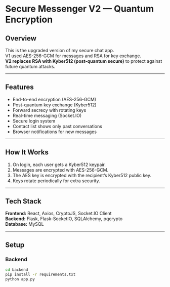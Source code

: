 # Secure Messenger V2 — Quantum Encryption

## Overview
This is the upgraded version of my secure chat app.  
V1 used AES-256-GCM for messages and RSA for key exchange.  
**V2 replaces RSA with Kyber512 (post-quantum secure)** to protect against future quantum attacks.

---

## Features
- End-to-end encryption (AES-256-GCM)
- Post-quantum key exchange (Kyber512)
- Forward secrecy with rotating keys
- Real-time messaging (Socket.IO)
- Secure login system
- Contact list shows only past conversations
- Browser notifications for new messages

---

## How It Works
1. On login, each user gets a Kyber512 keypair.
2. Messages are encrypted with AES-256-GCM.
3. The AES key is encrypted with the recipient’s Kyber512 public key.
4. Keys rotate periodically for extra security.

---

## Tech Stack
**Frontend:** React, Axios, CryptoJS, Socket.IO Client  
**Backend:** Flask, Flask-SocketIO, SQLAlchemy, pqcrypto  
**Database:** MySQL

---

## Setup
### Backend
```bash
cd backend
pip install -r requirements.txt
python app.py
